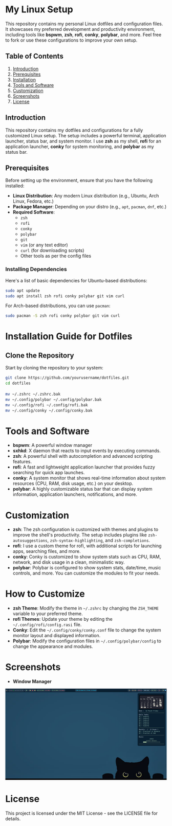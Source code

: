 # My Linux Setup

This repository contains my personal Linux dotfiles and configuration files. It showcases my preferred development and productivity environment, including tools like **bspwm**, **zsh**, **rofi**, **conky**, **polybar**, and more. Feel free to fork or use these configurations to improve your own setup.

## Table of Contents

1. [Introduction](#introduction)
2. [Prerequisites](#prerequisites)
3. [Installation](#installation)
4. [Tools and Software](#tools-and-software)
5. [Customization](#customization)
6. [Screenshots](#screenshots)
7. [License](#license)

## Introduction

This repository contains my dotfiles and configurations for a fully customized Linux setup. The setup includes a powerful terminal, application launcher, status bar, and system monitor. I use **zsh** as my shell, **rofi** for an application launcher, **conky** for system monitoring, and **polybar** as my status bar.

## Prerequisites

Before setting up the environment, ensure that you have the following installed:

- **Linux Distribution**: Any modern Linux distribution (e.g., Ubuntu, Arch Linux, Fedora, etc.)
- **Package Manager**: Depending on your distro (e.g., `apt`, `pacman`, `dnf`, etc.)
- **Required Software**:
  - `zsh`
  - `rofi`
  - `conky`
  - `polybar`
  - `git`
  - `vim` (or any text editor)
  - `curl` (for downloading scripts)
  - Other tools as per the config files

### Installing Dependencies

Here's a list of basic dependencies for Ubuntu-based distributions:

```bash
sudo apt update
sudo apt install zsh rofi conky polybar git vim curl
```

For Arch-based distributions, you can use `pacman`:

```bash
sudo pacman -S zsh rofi conky polybar git vim curl
```

# Installation Guide for Dotfiles

## Clone the Repository

Start by cloning the repository to your system:

```bash
git clone https://github.com/yourusername/dotfiles.git
cd dotfiles

mv ~/.zshrc ~/.zshrc.bak
mv ~/.config/polybar ~/.config/polybar.bak
mv ~/.config/rofi ~/.config/rofi.bak
mv ~/.config/conky ~/.config/conky.bak
```

# Tools and Software

- **bspwm**: A powerful window manager
- **sxhkd**: X daemon that reacts to input events by executing commands.
- **zsh**: A powerful shell with autocompletion and advanced scripting features.
- **rofi**: A fast and lightweight application launcher that provides fuzzy searching for quick app launches.
- **conky**: A system monitor that shows real-time information about system resources (CPU, RAM, disk usage, etc.) on your desktop.
- **polybar**: A highly customizable status bar that can display system information, application launchers, notifications, and more.

# Customization

- **zsh**: The zsh configuration is customized with themes and plugins to improve the shell's productivity. The setup includes plugins like `zsh-autosuggestions`, `zsh-syntax-highlighting`, and `zsh-completions`.
- **rofi**: I use a custom theme for rofi, with additional scripts for launching apps, searching files, and more.
- **conky**: Conky is customized to show system stats such as CPU, RAM, network, and disk usage in a clean, minimalistic way.
- **polybar**: Polybar is configured to show system stats, date/time, music controls, and more. You can customize the modules to fit your needs.

# How to Customize

- **zsh Theme**: Modify the theme in `~/.zshrc` by changing the `ZSH_THEME` variable to your preferred theme.
- **rofi Themes**: Update your theme by editing the `~/.config/rofi/config.rasi` file.
- **Conky**: Edit the `~/.config/conky/conky.conf` file to change the system monitor layout and displayed information.
- **Polybar**: Modify the configuration files in `~/.config/polybar/config` to change the appearance and modules.

# Screenshots

- **Window Manager**

![Setup Image](https://raw.githubusercontent.com/wormcracker/dotfiles/refs/heads/main/.config/bspwm/linux_bspwm_setup.png)

# License

This project is licensed under the MIT License - see the LICENSE file for details.
